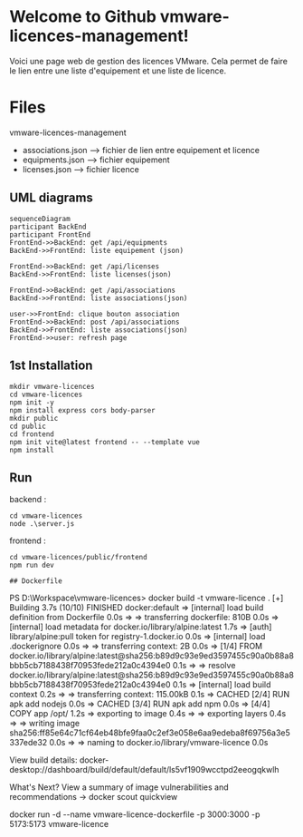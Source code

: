 
# Welcome to Github vmware-licences-management!

Voici une page web de gestion des licences VMware. Cela permet de faire le lien entre une liste d'equipement et une liste de licence.

# Files
vmware-licences-management
* associations.json	--> fichier de lien entre equipement et licence
* equipments.json	--> fichier equipement
* licenses.json		--> fichier licence


## UML diagrams
```mermaid
sequenceDiagram
participant BackEnd
participant FrontEnd
FrontEnd->>BackEnd: get /api/equipments
BackEnd->>FrontEnd: liste equipement (json)

FrontEnd->>BackEnd: get /api/licenses
BackEnd->>FrontEnd: liste licenses(json)

FrontEnd->>BackEnd: get /api/associations
BackEnd->>FrontEnd: liste associations(json)

user->>FrontEnd: clique bouton association
FrontEnd->>BackEnd: post /api/associations
BackEnd->>FrontEnd: liste associations(json)
FrontEnd->>user: refresh page

```
## 1st Installation

```
mkdir vmware-licences
cd vmware-licences
npm init -y
npm install express cors body-parser
mkdir public
cd public
cd frontend
npm init vite@latest frontend -- --template vue
npm install
```

## Run

backend :
```
cd vmware-licences
node .\server.js
```
frontend :
```
cd vmware-licences/public/frontend
npm run dev
```

```
## Dockerfile

```

PS D:\Workspace\vmware-licences> docker build -t vmware-licence .
[+] Building 3.7s (10/10) FINISHED                                                                                     docker:default
 => [internal] load build definition from Dockerfile                                                                             0.0s
 => => transferring dockerfile: 810B                                                                                             0.0s
 => [internal] load metadata for docker.io/library/alpine:latest                                                                 1.7s
 => [auth] library/alpine:pull token for registry-1.docker.io                                                                    0.0s
 => [internal] load .dockerignore                                                                                                0.0s
 => => transferring context: 2B                                                                                                  0.0s
 => [1/4] FROM docker.io/library/alpine:latest@sha256:b89d9c93e9ed3597455c90a0b88a8bbb5cb7188438f70953fede212a0c4394e0           0.1s
 => => resolve docker.io/library/alpine:latest@sha256:b89d9c93e9ed3597455c90a0b88a8bbb5cb7188438f70953fede212a0c4394e0           0.1s
 => [internal] load build context                                                                                                0.2s
 => => transferring context: 115.00kB                                                                                            0.1s
 => CACHED [2/4] RUN apk add nodejs                                                                                              0.0s
 => CACHED [3/4] RUN apk add npm                                                                                                 0.0s
 => [4/4] COPY app /opt/                                                                                                         1.2s
 => exporting to image                                                                                                           0.4s
 => => exporting layers                                                                                                          0.4s
 => => writing image sha256:ff85e64c71cf64eb48bfe9faa0c2ef3e058e6aa9edeba8f69756a3e5337ede32                                     0.0s
 => => naming to docker.io/library/vmware-licence                                                                                0.0s

View build details: docker-desktop://dashboard/build/default/default/ls5vf1909wcctpd2eeogqkwlh

What's Next?
  View a summary of image vulnerabilities and recommendations → docker scout quickview
  
  
docker run -d --name vmware-licence-dockerfile -p 3000:3000 -p 5173:5173 vmware-licence
